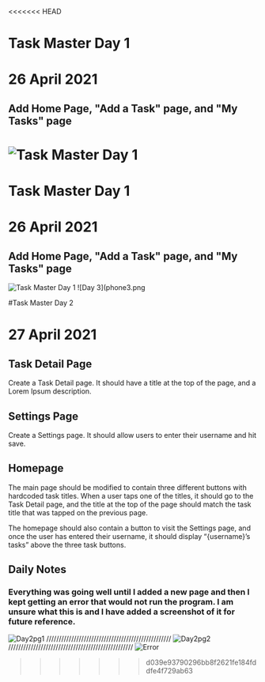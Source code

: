 <<<<<<< HEAD
# Task Master Day 1 
# 26 April 2021
## Add Home Page, "Add a Task" page, and "My Tasks" page
![Task Master Day 1](screenshots/labPhone1.png)
=======
# Task Master Day 1 
# 26 April 2021
## Add Home Page, "Add a Task" page, and "My Tasks" page
![Task Master Day 1](screenshots/labPhone2.png)
![Day 3](phone3.png

#Task Master Day 2
# 27 April 2021
## Task Detail Page
Create a Task Detail page. It should have a title at the top of the page, and a Lorem Ipsum description.

## Settings Page
Create a Settings page. It should allow users to enter their username and hit save.

## Homepage
The main page should be modified to contain three different buttons with hardcoded task titles. When a user taps one of the titles, it should go to the Task Detail page, and the title at the top of the page should match the task title that was tapped on the previous page.

The homepage should also contain a button to visit the Settings page, and once the user has entered their username, it should display “{username}’s tasks” above the three task buttons.

## Daily Notes
### Everything was going well until I added a new page and then I kept getting an error that would not run the program.  I am unsure what this is and I have added a screenshot of it for future reference.  

![Day2pg1](screenshots/Day2pg1.png)
//////////////////////////////////////////////////
![Day2pg2](screenshots/Day2pg2.png)
//////////////////////////////////////////////////
![Error](screenshots/androidError.png)

>>>>>>> d039e93790296bb8f2621fe184fddfe4f729ab63
